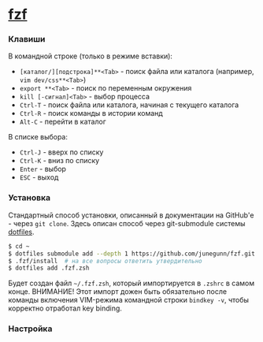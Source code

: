 # [fzf](https://github.com/junegunn/fzf)

### Клавиши

В командной строке (только в режиме вставки):
* `[каталог/][подстрока]**<Tab>` - поиск файла или каталога (например, `vim dev/css**<Tab>`)
* `export **<Tab>` - поиск по переменным окружения
* `kill [-сигнал]<Tab>` - выбор процесса
* `Ctrl-T` - поиск файла или каталога, начиная с текущего каталога
* `Ctrl-R` - поиск команды в истории команд
* `Alt-C` - перейти в каталог

В списке выбора:
* `Ctrl-J` - вверх по списку
* `Ctrl-K` - вниз по списку
* `Enter` - выбор
* `ESC` - выход

### Установка

Стандартный способ установки, описанный в документации на GitHub'е - через `git clone`.
Здесь описан способ через git-submodule системы [dotfiles](/radimih/HOWTOS/blob/master/dotfiles.md).

```bash
$ cd ~
$ dotfiles submodule add --depth 1 https://github.com/junegunn/fzf.git .fzf
$ .fzf/install  # на все вопросы ответить утвердительно
$ dotfiles add .fzf.zsh
```

Будет создан файл `~/.fzf.zsh`, который импортируется в `.zshrc` в самом конце.
ВНИМАНИЕ! Этот импорт дожен быть обязательно после команды включения VIM-режима
командной строки `bindkey -v`, чтобы корректно отработал key binding.

### Настройка
